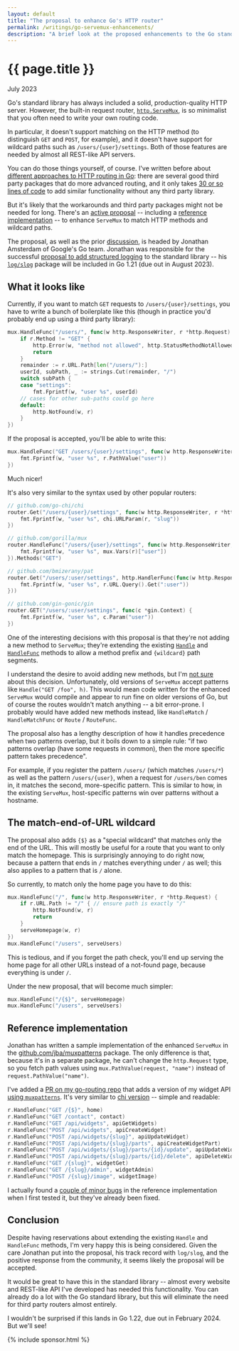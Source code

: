 ```yaml
---
layout: default
title: "The proposal to enhance Go's HTTP router"
permalink: /writings/go-servemux-enhancements/
description: "A brief look at the proposed enhancements to the Go standard library HTTP request router, net/http.ServeMux: matching on HTTP method, and supporting wildcards in matched paths."
---
```

<h1>{{ page.title }}</h1>
<p class="subtitle">July 2023</p>


Go's standard library has always included a solid, production-quality HTTP server. However, the built-in request router, [`http.ServeMux`](https://pkg.go.dev/net/http#ServeMux), is so minimalist that you often need to write your own routing code.

In particular, it doesn't support matching on the HTTP method (to distinguish `GET` and `POST`, for example), and it doesn't have support for wildcard paths such as `/users/{user}/settings`. Both of those features are needed by almost all REST-like API servers.

You can do those things yourself, of course. I've written before about [different approaches to HTTP routing in Go](https://hyblan.com/writings/go-routing/): there are several good third party packages that do more advanced routing, and it only takes [30 or so lines of code](https://github.com/hyblancode/go-routing/blob/9a2fa7a643ecb5681f504b95064d948ee2177c9a/retable/route.go#L28-L65) to add similar functionality without any third party library.

But it's likely that the workarounds and third party packages might not be needed for long. There's an [active proposal](https://github.com/golang/go/issues/61410) -- including a [reference implementation](https://github.com/jba/muxpatterns) -- to enhance `ServeMux` to match HTTP methods and wildcard paths.

The proposal, as well as the prior [discussion](https://github.com/golang/go/discussions/60227), is headed by Jonathan Amsterdam of Google's Go team. Jonathan was responsible for the successful [proposal to add structured logging](https://go.googlesource.com/proposal/+/master/design/56345-structured-logging.md) to the standard library -- his [`log/slog`](https://pkg.go.dev/log/slog) package will be included in Go 1.21 (due out in August 2023).


## What it looks like

Currently, if you want to match `GET` requests to `/users/{user}/settings`, you have to write a bunch of boilerplate like this (though in practice you'd probably end up using a third party library):

```go
mux.HandleFunc("/users/", func(w http.ResponseWriter, r *http.Request) {
    if r.Method != "GET" {
        http.Error(w, "method not allowed", http.StatusMethodNotAllowed)
        return
    }
    remainder := r.URL.Path[len("/users/"):]
    userId, subPath, _ := strings.Cut(remainder, "/")
    switch subPath {
    case "settings":
        fmt.Fprintf(w, "user %s", userId)
    // cases for other sub-paths could go here
    default:
        http.NotFound(w, r)
    }
})
```

If the proposal is accepted, you'll be able to write this:

```go
mux.HandleFunc("GET /users/{user}/settings", func(w http.ResponseWriter, r *http.Request) {
    fmt.Fprintf(w, "user %s", r.PathValue("user"))
})
```

Much nicer!

It's also very similar to the syntax used by other popular routers:

```go
// github.com/go-chi/chi
router.Get("/users/{user}/settings", func(w http.ResponseWriter, r *http.Request) {
    fmt.Fprintf(w, "user %s", chi.URLParam(r, "slug"))
})

// github.com/gorilla/mux
router.HandleFunc("/users/{user}/settings", func(w http.ResponseWriter, r *http.Request) {
    fmt.Fprintf(w, "user %s", mux.Vars(r)["user"])
}).Methods("GET")

// github.com/bmizerany/pat
router.Get("/users/:user/settings", http.HandlerFunc(func(w http.ResponseWriter, r *http.Request) {
    fmt.Fprintf(w, "user %s", r.URL.Query().Get(":user"))
}))

// github.com/gin-gonic/gin
router.GET("/users/:user/settings", func(c *gin.Context) {
    fmt.Fprintf(w, "user %s", c.Param("user"))
})
```

One of the interesting decisions with this proposal is that they're not adding a new method to `ServeMux`; they're extending the existing [`Handle`](https://pkg.go.dev/net/http#ServeMux.Handle) and [`HandleFunc`](https://pkg.go.dev/net/http#ServeMux.HandleFunc) methods to allow a method prefix and `{wildcard}` path segments.

I understand the desire to avoid adding new methods, but I'm [not sure](https://github.com/golang/go/issues/61410#issuecomment-1641072070) about this decision. Unfortunately, old versions of `ServeMux` accept patterns like `Handle("GET /foo", h)`. This would mean code written for the enhanced `ServeMux` would compile and appear to run fine on older versions of Go, but of course the routes wouldn't match anything -- a bit error-prone. I probably would have added new methods instead, like `HandleMatch` / `HandleMatchFunc` or `Route` / `RouteFunc`.

The proposal also has a lengthy description of how it handles precedence when two patterns overlap, but it boils down to a simple rule: "if two patterns overlap (have some requests in common), then the more specific pattern takes precedence".

For example, if you register the pattern `/users/` (which matches `/users/*`) as well as the pattern `/users/{user}`, when a request for `/users/ben` comes in, it matches the second, more-specific pattern. This is similar to how, in the existing `ServeMux`, host-specific patterns win over patterns without a hostname.


## The match-end-of-URL wildcard

The proposal also adds `{$}` as a "special wildcard" that matches only the end of the URL. This will mostly be useful for a route that you want to only match the homepage. This is surprisingly annoying to do right now, because a pattern that ends in `/` matches everything under `/` as well; this also applies to a pattern that is `/` alone.

So currently, to match only the home page you have to do this:

```go
mux.HandleFunc("/", func(w http.ResponseWriter, r *http.Request) {
    if r.URL.Path != "/" { // ensure path is exactly "/"
        http.NotFound(w, r)
        return
    }
    serveHomepage(w, r)
})
mux.HandleFunc("/users", serveUsers)
```

This is tedious, and if you forget the path check, you'll end up serving the home page for all other URLs instead of a not-found page, because everything is under `/`.

Under the new proposal, that will become much simpler:

```go
mux.HandleFunc("/{$}", serveHomepage)
mux.HandleFunc("/users", serveUsers)
```

## Reference implementation

Jonathan has written a sample implementation of the enhanced `ServeMux` in the [github.com/jba/muxpatterns](https://github.com/jba/muxpatterns) package. The only difference is that, because it's in a separate package, he can't change the `http.Request` type, so you fetch path values using `mux.PathValue(request, "name")` instead of `request.PathValue("name")`.

I've added a [PR on my go-routing repo](https://github.com/hyblancode/go-routing/pull/4) that adds a version of my widget API [using `muxpatterns`](https://github.com/hyblancode/go-routing/pull/4/files#diff-3470266d50a8b754dc836bad946bfc4616d83a7dc6c90b869993a90525a3d376R25-R35). It's very similar to [chi version](https://github.com/hyblancode/go-routing/blob/9a2fa7a643ecb5681f504b95064d948ee2177c9a/chi/route.go#L18-L28) -- simple and readable:

```go
r.HandleFunc("GET /{$}", home)
r.HandleFunc("GET /contact", contact)
r.HandleFunc("GET /api/widgets", apiGetWidgets)
r.HandleFunc("POST /api/widgets", apiCreateWidget)
r.HandleFunc("POST /api/widgets/{slug}", apiUpdateWidget)
r.HandleFunc("POST /api/widgets/{slug}/parts", apiCreateWidgetPart)
r.HandleFunc("POST /api/widgets/{slug}/parts/{id}/update", apiUpdateWidgetPart)
r.HandleFunc("POST /api/widgets/{slug}/parts/{id}/delete", apiDeleteWidgetPart)
r.HandleFunc("GET /{slug}", widgetGet)
r.HandleFunc("GET /{slug}/admin", widgetAdmin)
r.HandleFunc("POST /{slug}/image", widgetImage)
```

I actually found a [couple of minor bugs](https://github.com/jba/muxpatterns/issues/1) in the reference implementation when I first tested it, but they've already been fixed.


## Conclusion

Despite having reservations about extending the existing `Handle` and `HandleFunc` methods, I'm very happy this is being considered. Given the care Jonathan put into the proposal, his track record with `log/slog`, and the positive response from the community, it seems likely the proposal will be accepted.

It would be great to have this in the standard library -- almost every website and REST-like API I've developed has needed this functionality. You can already do a lot with the Go standard library, but this will eliminate the need for third party routers almost entirely.

I wouldn't be surprised if this lands in Go 1.22, due out in February 2024. But we'll see!


{% include sponsor.html %}
